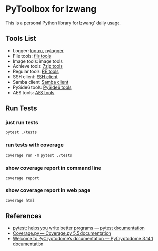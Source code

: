 # PyToolbox for lzwang

This is a personal Python library for lzwang' daily usage.

## Tools List

- Logger: [loguru](src/logger.py), [pylogger](src/pylogger.py)
- File tools: [file tools](src/file.py)
- Image tools: [image tools](src/image_tools.py)
- Achieve tools: [7zip tools](src/7zip.py)
- Regular tools: [RE tools](src/regular.py)
- SSH client: [SSH client](src/ssh.py)
- Samba client: [Samba client](src/samba.py)
- PySide6 tools: [PySide6 tools](src/qt6.py)
- AES tools: [AES tools](src/aes.py)

## Run Tests

### just run tests

```shell
pytest ./tests
```

### run tests with coverage

```shell
coverage run -m pytest ./tests
```

### show coverage report in command line

```shell
coverage report
```

### show coverage report in web page

```shell
coverage html
```

## References

- [pytest: helps you write better programs — pytest documentation](https://docs.pytest.org/en/7.1.x/)
- [Coverage.py — Coverage.py 5.5 documentation](https://coverage.readthedocs.io/en/coverage-5.5/index.html)
- [Welcome to PyCryptodome’s documentation — PyCryptodome 3.14.1 documentation](https://pycryptodome.readthedocs.io/en/latest/index.html)